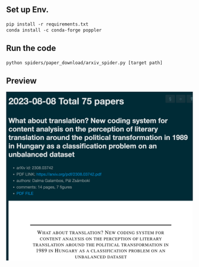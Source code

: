 ## Set up Env.
```
pip install -r requirements.txt
conda install -c conda-forge poppler 
```


## Run the code
```
python spiders/paper_download/arxiv_spider.py [target path]
```

## Preview
![](preview.png)